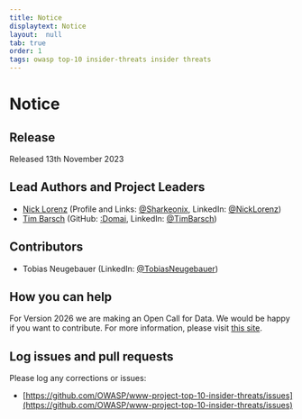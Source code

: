 ```yaml
---
title: Notice
displaytext: Notice
layout:  null
tab: true
order: 1
tags: owasp top-10 insider-threats insider threats
---
```


# Notice

## Release

Released 13th November 2023

## Lead Authors and Project Leaders

- [Nick Lorenz](mailto:nick.lorenz@owasp.org) (Profile and Links: [@Sharkeonix](http://sharkeonix.com), LinkedIn: [@NickLorenz](https://www.linkedin.com/in/nicklorenz))
- [Tim Barsch](mailto:tim.barsch@owasp.org) (GitHub: [:Domai](https://github.com/domai-tb), LinkedIn: [@TimBarsch](https://www.linkedin.com/in/domai-tb))

## Contributors

- Tobias Neugebauer (LinkedIn: [@TobiasNeugebauer](https://www.linkedin.com/in/tobiasneugebauer))

## How you can help

For Version 2026 we are making an Open Call for Data. We would be happy if you want to contribute.
For more information, please visit [this site](./docs/2023/INT_2023-Open_Call_for_Data).

## Log issues and pull requests

Please log any corrections or issues:

- [https://github.com/OWASP/www-project-top-10-insider-threats/issues](https://github.com/OWASP/www-project-top-10-insider-threats/issues)